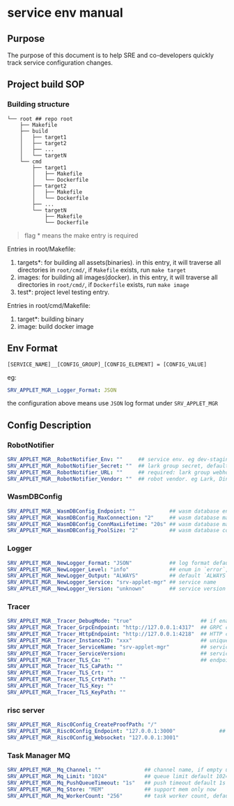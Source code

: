 # service env manual

## Purpose

The purpose of this document is to help SRE and co-developers quickly track service configuration changes.

## Project build SOP

### Building structure

```
└── root ## repo root
    ├── Makefile
    ├── build
    │   ├── target1
    │   ├── target2
    │   ├── ...
    │   └── targetN
    └── cmd
        ├── target1
        │   ├── Makefile
        │   └── Dockerfile
        ├── target2
        │   ├── Makefile
        │   └── Dockerfile
        ├── ...
        └── targetN
            ├── Makefile
            └── Dockerfile
```

> flag * means the make entry is required

Entries in root/Makefile:

1. targets\*: for building all assets(binaries). in this entry, it will traverse all directories in `root/cmd/`,
   if `Makefile` exists, run `make target`
2. images: for building all images(docker). in this entry, it will traverse all directories in `root/cmd/`,
   if `Dockerfile` exists, run `make image`
3. test\*: project level testing entry.

Entries in root/cmd/Makefile:

1. target\*: building binary
2. image: build docker image

## Env Format

```
[SERVICE_NAME]__[CONFIG_GROUP]_[CONFIG_ELEMENT] = [CONFIG_VALUE]
```

eg:

```yaml
SRV_APPLET_MGR__Logger_Format: JSON
```

the configuration above means use `JSON` log format under `SRV_APPLET_MGR`

## Config Description

### RobotNotifier

```yaml
SRV_APPLET_MGR__RobotNotifier_Env: ""     ## service env. eg dev-staging, prod 
SRV_APPLET_MGR__RobotNotifier_Secret: ""  ## lark group secret, default ''
SRV_APPLET_MGR__RobotNotifier_URL: ""     ## required: lark group webhook url, 
SRV_APPLET_MGR__RobotNotifier_Vendor: ""  ## robot vendor. eg Lark, DingTalk WeWork
```

### WasmDBConfig

```yaml
SRV_APPLET_MGR__WasmDBConfig_Endpoint: ""           ## wasm database endpoint, default ''
SRV_APPLET_MGR__WasmDBConfig_MaxConnection: "2"     ## wasm database max connection for each wasm instance, default 2
SRV_APPLET_MGR__WasmDBConfig_ConnMaxLifetime: "20s" ## wasm database max connection lifetime default 20 seconds
SRV_APPLET_MGR__WasmDBConfig_PoolSize: "2"          ## wasm database connection pool size default 2
```

### Logger

```yaml
SRV_APPLET_MGR__NewLogger_Format: "JSON"            ## log format default `JSON`, use `JSON` or `TEXT`
SRV_APPLET_MGR__NewLogger_Level: "info"             ## enum in `error`, `warn`, `debug`, `info`, default `debug` suggested `info`
SRV_APPLET_MGR__NewLogger_Output: "ALWAYS"          ## default `ALWAYS`, enums in `ALWAYS` `ON_FAILURE` and `NEVER`, output to trace collector
SRV_APPLET_MGR__NewLogger_Service: "srv-applet-mgr" ## service name
SRV_APPLET_MGR__NewLogger_Version: "unknown"        ## service version
```

### Tracer

```yaml
SRV_APPLET_MGR__Tracer_DebugMode: "true"                      ## if enable tracer debug mode
SRV_APPLET_MGR__Tracer_GrpcEndpoint: "http://127.0.0.1:4317"  ## GRPC collector endpoint, default use GRPC collector
SRV_APPLET_MGR__Tracer_HttpEndpoint: "http://127.0.0.1:4218"  ## HTTP collector endpoint 
SRV_APPLET_MGR__Tracer_InstanceID: "xxx"                      ## unique instance id to identify service
SRV_APPLET_MGR__Tracer_ServiceName: "srv-applet-mgr"          ## service name
SRV_APPLET_MGR__Tracer_ServiceVersion:                        ## service version
SRV_APPLET_MGR__Tracer_TLS_Ca: ""                             ## endpoint TLS configurations, use `value` or `file path`
SRV_APPLET_MGR__Tracer_TLS_CaPath: ""
SRV_APPLET_MGR__Tracer_TLS_Crt: ""
SRV_APPLET_MGR__Tracer_TLS_CrtPath: ""
SRV_APPLET_MGR__Tracer_TLS_Key: ""
SRV_APPLET_MGR__Tracer_TLS_KeyPath: ""
```

### risc server

``` yaml
SRV_APPLET_MGR__Risc0Config_CreateProofPath: "/"
SRV_APPLET_MGR__Risc0Config_Endpoint: "127.0.0.1:3000"              ## risc server endpoint, just ip and port
SRV_APPLET_MGR__Risc0Config_Websocket: "127.0.0.1:3001"
```
### Task Manager MQ 

```yaml
SRV_APPLET_MGR__Mq_Channel: ""              ## channel name, if empty use env `PRJ_NAME`
SRV_APPLET_MGR__Mq_Limit: "1024"            ## queue limit default 1024
SRV_APPLET_MGR__Mq_PushQueueTimeout: "1s"   ## push timeout default 1s
SRV_APPLET_MGR__Mq_Store: "MEM"             ## support mem only now
SRV_APPLET_MGR__Mq_WorkerCount: "256"       ## task worker count, default 256
```
